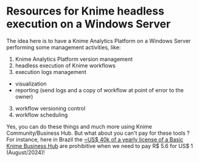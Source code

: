 # Resources for Knime headless execution on a Windows Server

The idea here is to have a Knime Analytics Platform on a Windows Server performing some management activities, like:

1) Knime Analytics Platform version management
2) headless execution of Knime workflows
3) execution logs management
- visualization
- reporting (send logs and a copy of workflow at point of error to the owner)
3) workflow versioning control
4) workflow scheduling

Yes, you can do these things and much more using Knime Community/Business Hub. But what about you can't pay for these tools ? For instance, here in Brazil the [~US$ 40k of a yearly license of a Basic Knime Business Hub](https://www.knime.com/knime-hub-pricing) are prohibitive when we need to pay R$ 5.6 for US$ 1 (August/2024)! 
